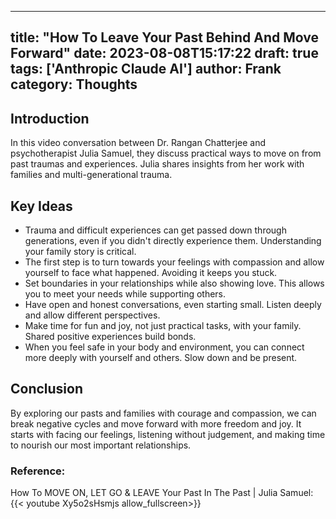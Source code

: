 
---
title: "How To Leave Your Past Behind And Move Forward"
date: 2023-08-08T15:17:22
draft: true
tags: ['Anthropic Claude AI']
author: Frank
category: Thoughts
---

## Introduction

In this video conversation between Dr. Rangan Chatterjee and psychotherapist Julia Samuel, they discuss practical ways to move on from past traumas and experiences. Julia shares insights from her work with families and multi-generational trauma. 

## Key Ideas

- Trauma and difficult experiences can get passed down through generations, even if you didn't directly experience them. Understanding your family story is critical.
- The first step is to turn towards your feelings with compassion and allow yourself to face what happened. Avoiding it keeps you stuck.   
- Set boundaries in your relationships while also showing love. This allows you to meet your needs while supporting others.
- Have open and honest conversations, even starting small. Listen deeply and allow different perspectives. 
- Make time for fun and joy, not just practical tasks, with your family. Shared positive experiences build bonds.
- When you feel safe in your body and environment, you can connect more deeply with yourself and others. Slow down and be present.

## Conclusion

By exploring our pasts and families with courage and compassion, we can break negative cycles and move forward with more freedom and joy. It starts with facing our feelings, listening without judgement, and making time to nourish our most important relationships.


### Reference:
How To MOVE ON, LET GO & LEAVE Your Past In The Past | Julia Samuel:
{{< youtube Xy5o2sHsmjs allow_fullscreen>}}
        